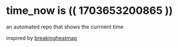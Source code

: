 # time_now is (( 1703653200865 ))

an automated repo that shows the currnent time

inspired by [breakingheatmap](https://github.com/breakingheatmap/breakingheatmap)